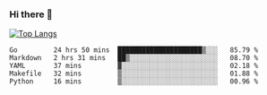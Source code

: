 ### Hi there 👋

<!--
**3Xpl0it3r/3Xpl0it3r** is a ✨ _special_ ✨ repository because its `README.md` (this file) appears on your GitHub profile.

Here are some ideas to get you started:

- 🔭 I’m currently working on ...
- 🌱 I’m currently learning ...
- 👯 I’m looking to collaborate on ...
- 🤔 I’m looking for help with ...
- 💬 Ask me about ...
- 📫 How to reach me: ...
- 😄 Pronouns: ...
- ⚡ Fun fact: ...
-->


[![Top Langs](https://github-readme-stats.vercel.app/api/top-langs/?username=3Xpl0it3r&layout=compact)](https://github.com/3Xpl0it3r/3Xpl0it3r)

<!--START_SECTION:waka-->
```text
Go         24 hrs 50 mins  █████████████████████▒░░░   85.79 % 
Markdown   2 hrs 31 mins   ██▒░░░░░░░░░░░░░░░░░░░░░░   08.70 % 
YAML       37 mins         ▓░░░░░░░░░░░░░░░░░░░░░░░░   02.18 % 
Makefile   32 mins         ▒░░░░░░░░░░░░░░░░░░░░░░░░   01.88 % 
Python     16 mins         ▒░░░░░░░░░░░░░░░░░░░░░░░░   00.96 % 
```
<!--END_SECTION:waka-->
